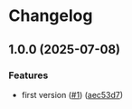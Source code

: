 # Changelog

## 1.0.0 (2025-07-08)


### Features

* first version ([#1](https://github.com/blaahaj/time/issues/1)) ([aec53d7](https://github.com/blaahaj/time/commit/aec53d7004a15c95be1a0048a0eedf68314a95d3))
